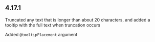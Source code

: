 ## 4.17.1

Truncated any text that is longer than about 20 characters, and added a tooltip with the full text when truncation occurs

Added `@tooltipPlacement` argument

